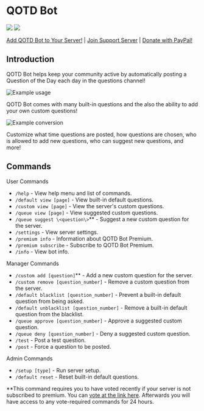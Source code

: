 # QOTD Bot

![](https://top.gg/api/widget/status/713586207119900693.svg?noavatar=true) ![](https://top.gg/api/widget/servers/713586207119900693.svg?noavatar=true)

[Add QOTD Bot to Your Server!](https://discord.com/oauth2/authorize?client_id=713586207119900693&scope=bot%20applications.commands&permissions=51808267280) | [Join Support Server](https://discord.gg/JdeZ5PF) | [Donate with PayPal!](https://www.paypal.com/cgi-bin/webscr?cmd=_donations&business=EW389DYYSS4FC)

## Introduction

QOTD Bot helps keep your community active by automatically posting a Question of the Day each day in the questions channel!

![Example usage](https://i.imgur.com/ytjt4GH.png)

QOTD Bot comes with many built-in questions and the also the ability to add your own custom questions!

![Example conversion](https://i.imgur.com/wmnid88.png)

Customize what time questions are posted, how questions are chosen, who is allowed to add new questions, who can suggest new questions, and more!

## Commands

User Commands

-   `/help` - View help menu and list of commands.
-   `/default view [page]` - View built-in default questions.
-   `/custom view [page]` - View the server's custom questions.
-   `/queue view [page]` - View suggested custom questions.
-   `/queue suggest \<question\>`\*\* - Suggest a new custom question for the server.
-   `/settings` - View server settings.
-   `/premium info` - Information about QOTD Bot Premium.
-   `/premium subscribe` - Subscribe to QOTD Bot Premium.
-   `/info` - View bot info.

Manager Commands

-   `/custom add [question]`\*\* - Add a new custom question for the server.
-   `/custom remove [question_number]` - Remove a custom question from the server.
-   `/default blacklist [question_number]` - Prevent a built-in default question from being asked.
-   `/default unblacklist [question_number]` - Remove a built-in default question from the blacklist.
-   `/queue approve [question_number]` - Approve a suggested custom question.
-   `/queue deny [question_number]` - Deny a suggested custom question.
-   `/test` - Post a test question.
-   `/post` - Force a question to be posted.

Admin Commands

-   `/setup [type]` - Run server setup.
-   `/default reset` - Reset built-in default questions.

\*\*This command requires you to have voted recently if your server is not subscribed to premium. You can [vote at the link here](https://top.gg/bot/713586207119900693/vote). Afterwards you will have access to any vote-required commands for 24 hours.
